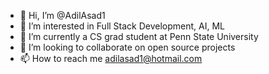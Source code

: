 - 👋 Hi, I’m @AdilAsad1
- 👀 I’m interested in Full Stack Development, AI, ML
- 🌱 I’m currently a CS grad student at Penn State University
- 💞️ I’m looking to collaborate on open source projects
- 📫 How to reach me adilasad1@hotmail.com

<!---
AdilAsad1/AdilAsad1 is a ✨ special ✨ repository because its `README.md` (this file) appears on your GitHub profile.
You can click the Preview link to take a look at your changes.
--->

